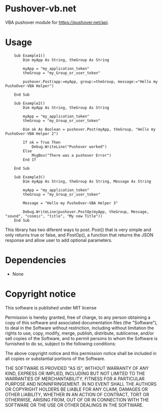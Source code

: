 Pushover-vb.net
============

VBA pushover module for https://pushover.net/api.

Usage
=====
```vb.net
    Sub Example1()
        Dim myApp As String, theGroup As String
 
        myApp = "my_application_token"
        theGroup = "my_Group_or_user_token"

        pushover.Post(app:=myApp, group:=theGroup, message:="Hello my PushoOver-VBA Helper")

    End Sub

    Sub Example2()
        Dim myApp As String, theGroup As String

        myApp = "my_application_token"
        theGroup = "my_Group_or_user_token"
 
        Dim ok As Boolean = pushover.Post(myApp, theGroup, "Hello my PushoOver-VBA Helper 2")

        If ok = True Then
            Debug.WriteLine("Pushover worked")
        Else
            MsgBox("There was a pushover Error")
        End If

    End Sub

    Sub Example3()
        Dim myApp As String, theGroup As String, Message As String

        myApp = "my_application_token"
        theGroup = "my_Group_or_user_token"
 
        Message = "Hello my PushoOver-VBA Helper 3"

        Debug.WriteLine(pushover.PostOp(myApp, theGroup, Message, "sound", "cosmic", "title", "My new Title"))
    End Sub
```
   
This library has two diferent ways to post. Post() that is very simple and only returns true or false, and PostOp(), a function that returns the JSON response and allow user to add optional parameters.

Dependencies
============
* None

Copyright notice
============

This software is published under MIT license 

Permission is hereby granted, free of charge, to any person obtaining a copy of this software and associated documentation files (the "Software"), to deal in the Software without restriction, including without limitation the rights to use, copy, modify, merge, publish, distribute, sublicense, and/or sell copies of the Software, and to permit persons to whom the Software is furnished to do so, subject to the following conditions:

The above copyright notice and this permission notice shall be included in all copies or substantial portions of the Software.

THE SOFTWARE IS PROVIDED "AS IS", WITHOUT WARRANTY OF ANY KIND, EXPRESS OR IMPLIED, INCLUDING BUT NOT LIMITED TO THE WARRANTIES OF MERCHANTABILITY, FITNESS FOR A PARTICULAR PURPOSE AND NONINFRINGEMENT. IN NO EVENT SHALL THE AUTHORS OR COPYRIGHT HOLDERS BE LIABLE FOR ANY CLAIM, DAMAGES OR OTHER LIABILITY, WHETHER IN AN ACTION OF CONTRACT, TORT OR OTHERWISE, ARISING FROM, OUT OF OR IN CONNECTION WITH THE SOFTWARE OR THE USE OR OTHER DEALINGS IN THE SOFTWARE.
